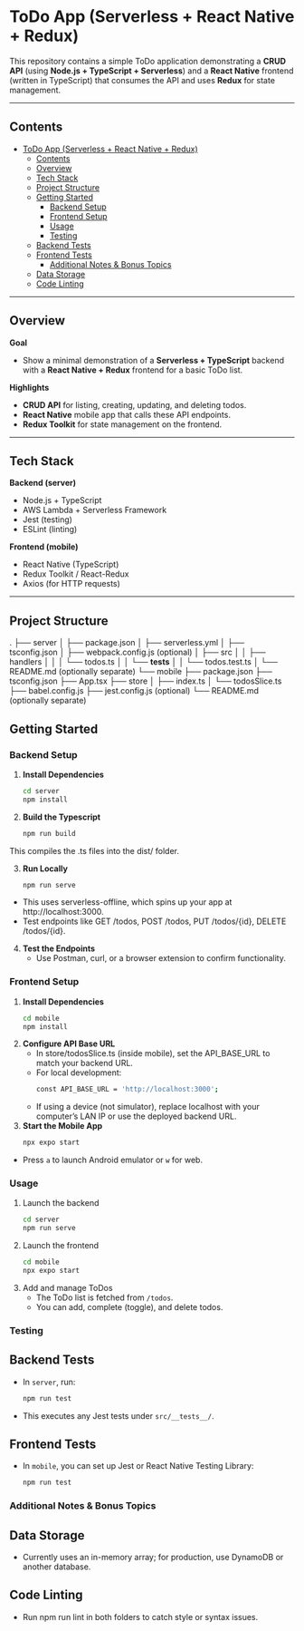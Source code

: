 # ToDo App (Serverless + React Native + Redux)

This repository contains a simple ToDo application demonstrating a **CRUD API** (using **Node.js + TypeScript + Serverless**) and a **React Native** frontend (written in TypeScript) that consumes the API and uses **Redux** for state management.

---

## Contents

- [ToDo App (Serverless + React Native + Redux)](#todo-app-serverless--react-native--redux)
  - [Contents](#contents)
  - [Overview](#overview)
  - [Tech Stack](#tech-stack)
  - [Project Structure](#project-structure)
  - [Getting Started](#getting-started)
    - [Backend Setup](#backend-setup)
    - [Frontend Setup](#frontend-setup)
    - [Usage](#usage)
    - [Testing](#testing)
  - [Backend Tests](#backend-tests)
  - [Frontend Tests](#frontend-tests)
    - [Additional Notes \& Bonus Topics](#additional-notes--bonus-topics)
  - [Data Storage](#data-storage)
  - [Code Linting](#code-linting)

---

## Overview

**Goal**  
- Show a minimal demonstration of a **Serverless + TypeScript** backend with a **React Native + Redux** frontend for a basic ToDo list.

**Highlights**  
- **CRUD API** for listing, creating, updating, and deleting todos.  
- **React Native** mobile app that calls these API endpoints.  
- **Redux Toolkit** for state management on the frontend.  

---

## Tech Stack

**Backend (server)**  
- Node.js + TypeScript  
- AWS Lambda + Serverless Framework  
- Jest (testing)  
- ESLint (linting)  

**Frontend (mobile)**  
- React Native (TypeScript)  
- Redux Toolkit / React-Redux  
- Axios (for HTTP requests)  

---

## Project Structure

.
├── server
│   ├── package.json
│   ├── serverless.yml
│   ├── tsconfig.json
│   ├── webpack.config.js (optional)
│   ├── src
│   │   ├── handlers
│   │   │   └── todos.ts
│   │   └── __tests__
│   │       └── todos.test.ts
│   └── README.md (optionally separate)
└── mobile
    ├── package.json
    ├── tsconfig.json
    ├── App.tsx
    ├── store
    │   ├── index.ts
    │   └── todosSlice.ts
    ├── babel.config.js
    ├── jest.config.js (optional)
    └── README.md (optionally separate)

## Getting Started

### Backend Setup

1. **Install Dependencies**
   ```bash
   cd server
   npm install
2. **Build the Typescript**
   ```bash
   npm run build
This compiles the .ts files into the dist/ folder.

3. **Run Locally**
   ```bash
   npm run serve
* This uses serverless-offline, which spins up your app at http://localhost:3000.
* Test endpoints like GET /todos, POST /todos, PUT /todos/{id}, DELETE /todos/{id}.

4. **Test the Endpoints**
   * Use Postman, curl, or a browser extension to confirm functionality.
  
### Frontend Setup

1. **Install Dependencies**
   ```bash
   cd mobile
   npm install
2. **Configure API Base URL**
   * In store/todosSlice.ts (inside mobile), set the API_BASE_URL to match your backend URL.
   * For local development:
     ```bash
     const API_BASE_URL = 'http://localhost:3000';
   * If using a device (not simulator), replace localhost with your computer’s LAN IP or use the deployed backend URL.
3. **Start the Mobile App**
   ```bash
   npx expo start
* Press `a` to launch Android emulator or `w` for web.

### Usage
1. Launch the backend
   ```bash
   cd server
   npm run serve
2. Launch the frontend
   ```bash
   cd mobile
   npx expo start
3. Add and manage ToDos
   * The ToDo list is fetched from `/todos`.
   * You can add, complete (toggle), and delete todos.

### Testing
## Backend Tests
   * In `server`, run:
     ```bash
     npm run test
   * This executes any Jest tests under `src/__tests__/`.
## Frontend Tests
   * In `mobile`, you can set up Jest or React Native Testing Library:
     ```bash
     npm run test

### Additional Notes & Bonus Topics
## Data Storage
   * Currently uses an in-memory array; for production, use DynamoDB or another database.
  
## Code Linting
   * Run npm run lint in both folders to catch style or syntax issues.

